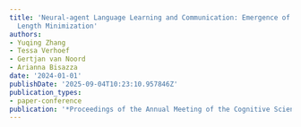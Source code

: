 ```yaml
---
title: 'Neural-agent Language Learning and Communication: Emergence of Dependency
  Length Minimization'
authors:
- Yuqing Zhang
- Tessa Verhoef
- Gertjan van Noord
- Arianna Bisazza
date: '2024-01-01'
publishDate: '2025-09-04T10:23:10.957846Z'
publication_types:
- paper-conference
publication: '*Proceedings of the Annual Meeting of the Cognitive Science Society*'
---
```

